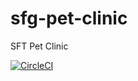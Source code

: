 # sfg-pet-clinic
SFT Pet Clinic

[![CircleCI](https://circleci.com/gh/wrongtheory/sfg-pet-clinic/tree/master.svg?style=svg)](https://circleci.com/gh/wrongtheory/sfg-pet-clinic/tree/master)
